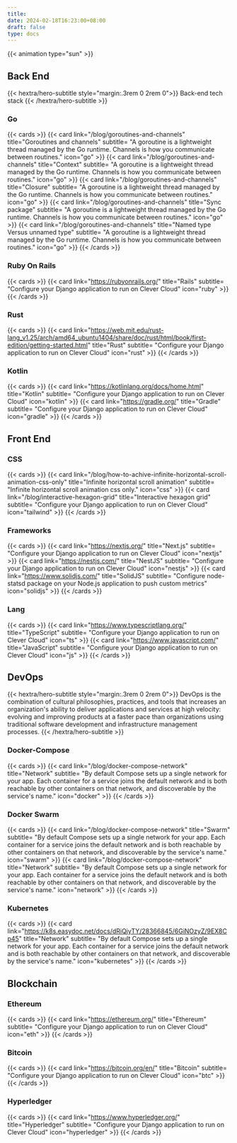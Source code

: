```yaml
---
title:
date: 2024-02-18T16:23:00+08:00
draft: false
type: docs
---
```


{{< animation type="sun" >}}

## Back End
{{< hextra/hero-subtitle style="margin:.3rem 0 2rem 0">}}
  Back-end tech stack
{{< /hextra/hero-subtitle >}}

### Go
{{< cards >}}
  {{< card link="/blog/goroutines-and-channels" title="Goroutines and channels" subtitle= "A goroutine is a lightweight thread managed by the Go runtime. Channels is how you communicate between routines." icon="go" >}}
  {{< card link="/blog/goroutines-and-channels" title="Context" subtitle= "A goroutine is a lightweight thread managed by the Go runtime. Channels is how you communicate between routines." icon="go" >}}
  {{< card link="/blog/goroutines-and-channels" title="Closure" subtitle= "A goroutine is a lightweight thread managed by the Go runtime. Channels is how you communicate between routines." icon="go" >}}
  {{< card link="/blog/goroutines-and-channels" title="Sync package" subtitle= "A goroutine is a lightweight thread managed by the Go runtime. Channels is how you communicate between routines." icon="go" >}}
  {{< card link="/blog/goroutines-and-channels" title="Named type Versus unnamed type" subtitle= "A goroutine is a lightweight thread managed by the Go runtime. Channels is how you communicate between routines." icon="go" >}}
{{< /cards >}}

### Ruby On Rails
{{< cards >}}
  {{< card link="https://rubyonrails.org/" title="Rails" subtitle= "Configure your Django application to run on Clever Cloud" icon="ruby" >}}
{{< /cards >}}

### Rust
{{< cards >}}
  {{< card link="https://web.mit.edu/rust-lang_v1.25/arch/amd64_ubuntu1404/share/doc/rust/html/book/first-edition/getting-started.html" title="Rust" subtitle= "Configure your Django application to run on Clever Cloud" icon="rust" >}}
{{< /cards >}}

### Kotlin
{{< cards >}}
  {{< card link="https://kotlinlang.org/docs/home.html" title="Kotlin" subtitle= "Configure your Django application to run on Clever Cloud" icon="kotlin" >}}
  {{< card link="https://gradle.org/" title="Gradle" subtitle= "Configure your Django application to run on Clever Cloud" icon="gradle" >}}
{{< /cards >}}

## Front End
### CSS
{{< cards >}}
  {{< card link="/blog/how-to-achive-infinite-horizontal-scroll-animation-css-only" title="Infinite horizontal scroll animation" subtitle= "Infinite horizontal scroll animation css only." icon="css" >}}
  {{< card link="/blog/interactive-hexagon-grid" title="Interactive hexagon grid" subtitle= "Configure your Django application to run on Clever Cloud" icon="tailwind" >}}
{{< /cards >}}

### Frameworks
{{< cards >}}
  {{< card link="https://nextjs.org/" title="Next.js" subtitle= "Configure your Django application to run on Clever Cloud" icon="nextjs" >}}
  {{< card link="https://nestjs.com/" title="NestJS" subtitle= "Configure your Django application to run on Clever Cloud" icon="nestjs" >}}
  {{< card link="https://www.solidjs.com/" title="SolidJS" subtitle= "Configure node-statsd package on your Node.js application to push custom metrics" icon="solidjs" >}}
{{< /cards >}}

### Lang
{{< cards >}}
  {{< card link="https://www.typescriptlang.org/" title="TypeScript" subtitle= "Configure your Django application to run on Clever Cloud" icon="ts" >}}
  {{< card link="https://www.javascript.com/" title="JavaScript" subtitle= "Configure your Django application to run on Clever Cloud" icon="js" >}}
{{< /cards >}}

## DevOps
{{< hextra/hero-subtitle style="margin:.3rem 0 2rem 0">}}
  DevOps is the combination of cultural philosophies, practices, and tools that increases an organization's ability to deliver applications and services at high velocity: evolving and improving products at a faster pace than organizations using traditional software development and infrastructure management processes.
{{< /hextra/hero-subtitle >}}

### <a href="https://docs.docker.com/compose/networking/" style="text-decoration:none;">Docker-Compose</a>
{{< cards >}}
  {{< card link="/blog/docker-compose-network" title="Network" subtitle= "By default Compose sets up a single network for your app. Each container for a service joins the default network and is both reachable by other containers on that network, and discoverable by the service's name." icon="docker" >}}
{{< /cards >}}

### <a href="https://docs.docker.com/engine/swarm/" style="text-decoration:none;">Docker Swarm</a> 
{{< cards >}}
  {{< card link="/blog/docker-compose-network" title="Swarm" subtitle= "By default Compose sets up a single network for your app. Each container for a service joins the default network and is both reachable by other containers on that network, and discoverable by the service's name." icon="swarm" >}}
  {{< card link="/blog/docker-compose-network" title="Network" subtitle= "By default Compose sets up a single network for your app. Each container for a service joins the default network and is both reachable by other containers on that network, and discoverable by the service's name." icon="network" >}}
{{< /cards >}}

### Kubernetes
{{< cards >}}
  {{< card link="https://k8s.easydoc.net/docs/dRiQjyTY/28366845/6GiNOzyZ/9EX8Cp45" title="Network" subtitle= "By default Compose sets up a single network for your app. Each container for a service joins the default network and is both reachable by other containers on that network, and discoverable by the service's name." icon="kubernetes" >}}
{{< /cards >}}

## Blockchain
### Ethereum
{{< cards >}}
  {{< card link="https://ethereum.org/" title="Ethereum" subtitle= "Configure your Django application to run on Clever Cloud" icon="eth" >}}
{{< /cards >}}

### Bitcoin
{{< cards >}}
  {{< card link="https://bitcoin.org/en/" title="Bitcoin" subtitle= "Configure your Django application to run on Clever Cloud" icon="btc" >}}
{{< /cards >}}

### Hyperledger
{{< cards >}}
  {{< card link="https://www.hyperledger.org/" title="Hyperledger" subtitle= "Configure your Django application to run on Clever Cloud" icon="hyperledger" >}}
{{< /cards >}}
